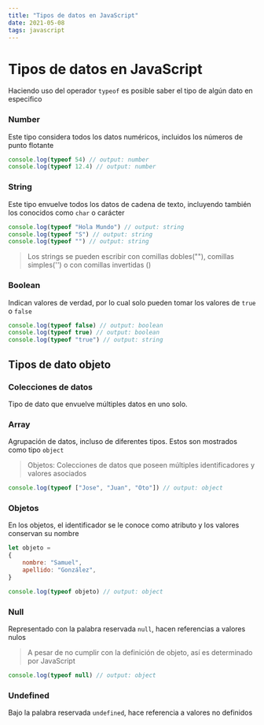 ```yaml
---
title: "Tipos de datos en JavaScript"
date: 2021-05-08
tags: javascript
---
```


# Tipos de datos en JavaScript

Haciendo uso del operador `typeof` es posible saber el tipo de algún dato en especifico

### Number
Este tipo considera todos los datos numéricos, incluidos los números de punto flotante

````js
console.log(typeof 54) // output: number
console.log(typeof 12.4) // output: number
````

### String
Este tipo envuelve todos los datos de cadena de texto, incluyendo también los conocidos como `char` o carácter

````js
console.log(typeof "Hola Mundo") // output: string
console.log(typeof "S") // output: string
console.log(typeof "") // output: string
````

> Los strings se pueden escribir con comillas dobles(""), comillas simples('') o con comillas invertidas ()

### Boolean
Indican valores de verdad, por lo cual solo pueden tomar los valores de `true` o `false`

````js
console.log(typeof false) // output: boolean
console.log(typeof true) // output: boolean
console.log(typeof "true") // output: string
````

## Tipos de dato objeto

### Colecciones de datos
Tipo de dato que envuelve múltiples datos en uno solo.

### Array
Agrupación de datos, incluso de diferentes tipos. Estos son mostrados como tipo `object`

> Objetos: Colecciones de datos que poseen múltiples identificadores y valores asociados

````js
console.log(typeof ["Jose", "Juan", "Oto"]) // output: object
````

### Objetos
En los objetos, el identificador se le conoce como atributo y los valores conservan su nombre

````js
let objeto =
{
	nombre: "Samuel",
	apellido: "González",
}

console.log(typeof objeto) // output: object
````

### Null
Representado con la palabra reservada `null`, hacen referencias a valores nulos

> A pesar de no cumplir con la definición de objeto, así es determinado por JavaScript

````js
console.log(typeof null) // output: object
````

### Undefined
Bajo la palabra reservada `undefined`, hace referencia a valores no definidos